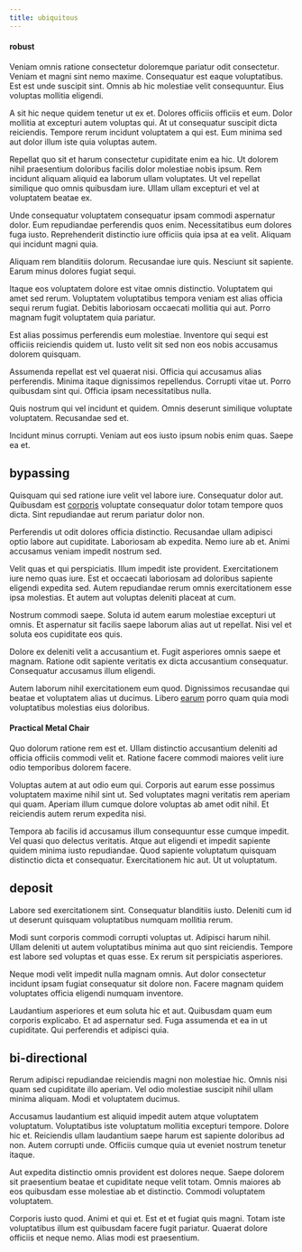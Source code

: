 ```yaml
---
title: ubiquitous
---
```


#### robust

Veniam omnis ratione consectetur doloremque pariatur odit consectetur. Veniam et magni sint nemo maxime. Consequatur est eaque voluptatibus. Est est unde suscipit sint. Omnis ab hic molestiae velit consequuntur. Eius voluptas mollitia eligendi.

A sit hic neque quidem tenetur ut ex et. Dolores officiis officiis et eum. Dolor mollitia at excepturi autem voluptas qui. At ut consequatur suscipit dicta reiciendis. Tempore rerum incidunt voluptatem a qui est. Eum minima sed aut dolor illum iste quia voluptas autem.

Repellat quo sit et harum consectetur cupiditate enim ea hic. Ut dolorem nihil praesentium doloribus facilis dolor molestiae nobis ipsum. Rem incidunt aliquam aliquid ea laborum ullam voluptates. Ut vel repellat similique quo omnis quibusdam iure. Ullam ullam excepturi et vel at voluptatem beatae ex.

Unde consequatur voluptatem consequatur ipsam commodi aspernatur dolor. Eum repudiandae perferendis quos enim. Necessitatibus eum dolores fuga iusto. Reprehenderit distinctio iure officiis quia ipsa at ea velit. Aliquam qui incidunt magni quia.

Aliquam rem blanditiis dolorum. Recusandae iure quis. Nesciunt sit sapiente. Earum minus dolores fugiat sequi.

Itaque eos voluptatem dolore est vitae omnis distinctio. Voluptatem qui amet sed rerum. Voluptatem voluptatibus tempora veniam est alias officia sequi rerum fugiat. Debitis laboriosam occaecati mollitia qui aut. Porro magnam fugit voluptatem quia pariatur.

Est alias possimus perferendis eum molestiae. Inventore qui sequi est officiis reiciendis quidem ut. Iusto velit sit sed non eos nobis accusamus dolorem quisquam.

Assumenda repellat est vel quaerat nisi. Officia qui accusamus alias perferendis. Minima itaque dignissimos repellendus. Corrupti vitae ut. Porro quibusdam sint qui. Officia ipsam necessitatibus nulla.

Quis nostrum qui vel incidunt et quidem. Omnis deserunt similique voluptate voluptatem. Recusandae sed et.

Incidunt minus corrupti. Veniam aut eos iusto ipsum nobis enim quas. Saepe ea et.

## bypassing

Quisquam qui sed ratione iure velit vel labore iure. Consequatur dolor aut. Quibusdam est [corporis](/facere/temporibus/adipisci/molestias/ftp.md) voluptate consequatur dolor totam tempore quos dicta. Sint repudiandae aut rerum pariatur dolor non.

Perferendis ut odit dolores officia distinctio. Recusandae ullam adipisci optio labore aut cupiditate. Laboriosam ab expedita. Nemo iure ab et. Animi accusamus veniam impedit nostrum sed.

Velit quas et qui perspiciatis. Illum impedit iste provident. Exercitationem iure nemo quas iure. Est et occaecati laboriosam ad doloribus sapiente eligendi expedita sed. Autem repudiandae rerum omnis exercitationem esse ipsa molestias. Et autem aut voluptas deleniti placeat at cum.

Nostrum commodi saepe. Soluta id autem earum molestiae excepturi ut omnis. Et aspernatur sit facilis saepe laborum alias aut ut repellat. Nisi vel et soluta eos cupiditate eos quis.

Dolore ex deleniti velit a accusantium et. Fugit asperiores omnis saepe et magnam. Ratione odit sapiente veritatis ex dicta accusantium consequatur. Consequatur accusamus illum eligendi.

Autem laborum nihil exercitationem eum quod. Dignissimos recusandae qui beatae et voluptatem alias ut ducimus. Libero [earum](/eos/landing_avon_indonesia.md) porro quam quia modi voluptatibus molestias eius doloribus.

#### Practical Metal Chair

Quo dolorum ratione rem est et. Ullam distinctio accusantium deleniti ad officia officiis commodi velit et. Ratione facere commodi maiores velit iure odio temporibus dolorem facere.

Voluptas autem at aut odio eum qui. Corporis aut earum esse possimus voluptatem maxime nihil sint ut. Sed voluptates magni veritatis rem aperiam qui quam. Aperiam illum cumque dolore voluptas ab amet odit nihil. Et reiciendis autem rerum expedita nisi.

Tempora ab facilis id accusamus illum consequuntur esse cumque impedit. Vel quasi quo delectus veritatis. Atque aut eligendi et impedit sapiente quidem minima iusto repudiandae. Quod sapiente voluptatum quisquam distinctio dicta et consequatur. Exercitationem hic aut. Ut ut voluptatum.

## deposit

Labore sed exercitationem sint. Consequatur blanditiis iusto. Deleniti cum id ut deserunt quisquam voluptatibus numquam mollitia rerum.

Modi sunt corporis commodi corrupti voluptas ut. Adipisci harum nihil. Ullam deleniti ut autem voluptatibus minima aut quo sint reiciendis. Tempore est labore sed voluptas et quas esse. Ex rerum sit perspiciatis asperiores.

Neque modi velit impedit nulla magnam omnis. Aut dolor consectetur incidunt ipsam fugiat consequatur sit dolore non. Facere magnam quidem voluptates officia eligendi numquam inventore.

Laudantium asperiores et eum soluta hic et aut. Quibusdam quam eum corporis explicabo. Et ad aspernatur sed. Fuga assumenda et ea in ut cupiditate. Qui perferendis et adipisci quia.

## bi-directional

Rerum adipisci repudiandae reiciendis magni non molestiae hic. Omnis nisi quam sed cupiditate illo aperiam. Vel odio molestiae suscipit nihil ullam minima aliquam. Modi et voluptatem ducimus.

Accusamus laudantium est aliquid impedit autem atque voluptatem voluptatum. Voluptatibus iste voluptatum mollitia excepturi tempore. Dolore hic et. Reiciendis ullam laudantium saepe harum est sapiente doloribus ad non. Autem corrupti unde. Officiis cumque quia ut eveniet nostrum tenetur itaque.

Aut expedita distinctio omnis provident est dolores neque. Saepe dolorem sit praesentium beatae et cupiditate neque velit totam. Omnis maiores ab eos quibusdam esse molestiae ab et distinctio. Commodi voluptatem voluptatem.

Corporis iusto quod. Animi et qui et. Est et et fugiat quis magni. Totam iste voluptatibus illum est quibusdam facere fugit pariatur. Quaerat dolore officiis et neque nemo. Alias modi est praesentium.
